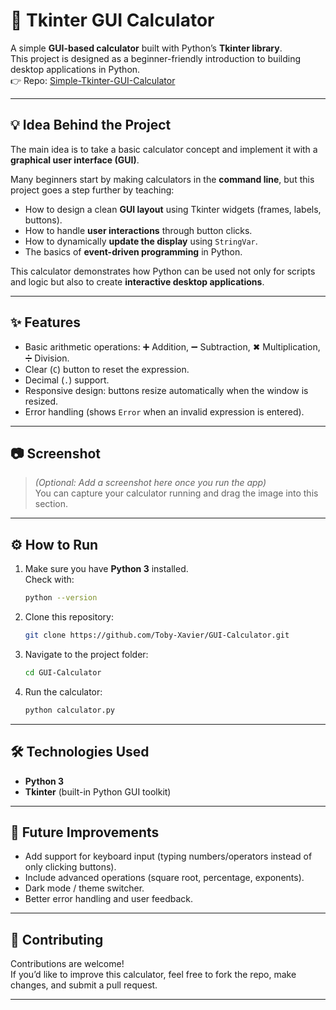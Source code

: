 # 🧮 Tkinter GUI Calculator

A simple **GUI-based calculator** built with Python’s **Tkinter library**.  
This project is designed as a beginner-friendly introduction to building desktop applications in Python.  
👉 Repo: [Simple-Tkinter-GUI-Calculator](https://github.com/Toby-Xavier/Simple-Tkinter-GUI-Calculator)

---

## 💡 Idea Behind the Project
The main idea is to take a basic calculator concept and implement it with a **graphical user interface (GUI)**.  

Many beginners start by making calculators in the **command line**, but this project goes a step further by teaching:
- How to design a clean **GUI layout** using Tkinter widgets (frames, labels, buttons).
- How to handle **user interactions** through button clicks.
- How to dynamically **update the display** using `StringVar`.
- The basics of **event-driven programming** in Python.

This calculator demonstrates how Python can be used not only for scripts and logic but also to create **interactive desktop applications**.

---

## ✨ Features
- Basic arithmetic operations: ➕ Addition, ➖ Subtraction, ✖ Multiplication, ➗ Division.
- Clear (`C`) button to reset the expression.
- Decimal (`.`) support.
- Responsive design: buttons resize automatically when the window is resized.
- Error handling (shows `Error` when an invalid expression is entered).

---

## 📷 Screenshot
> *(Optional: Add a screenshot here once you run the app)*  
You can capture your calculator running and drag the image into this section.

---

## ⚙️ How to Run
1. Make sure you have **Python 3** installed.  
   Check with:
   ```bash
   python --version
   ```
2. Clone this repository:
   ```bash
   git clone https://github.com/Toby-Xavier/GUI-Calculator.git
   ```
3. Navigate to the project folder:
   ```bash
   cd GUI-Calculator
   ```
4. Run the calculator:
   ```bash
   python calculator.py
   ```

---

## 🛠️ Technologies Used
- **Python 3**
- **Tkinter** (built-in Python GUI toolkit)

---

## 🚀 Future Improvements
- Add support for keyboard input (typing numbers/operators instead of only clicking buttons).
- Include advanced operations (square root, percentage, exponents).
- Dark mode / theme switcher.
- Better error handling and user feedback.

---

## 🤝 Contributing
Contributions are welcome!  
If you’d like to improve this calculator, feel free to fork the repo, make changes, and submit a pull request.

---
